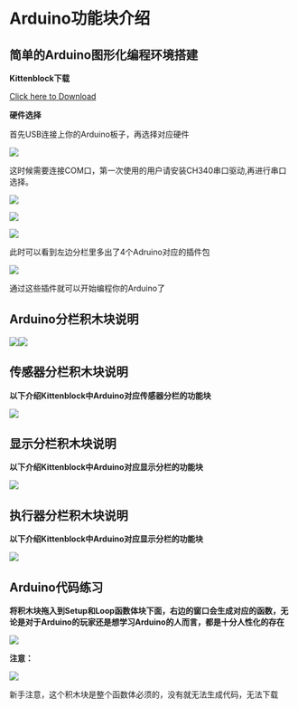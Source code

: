 # Arduino功能块介绍 
  
## 简单的Arduino图形化编程环境搭建  
  
**Kittenblock下载**  
  
[Click here to Download](http://kittenbot.cn/bbs/forum.php?mod=viewthread&tid=115&extra=page%3D1)    

**硬件选择**    
   
首先USB连接上你的Arduino板子，再选择对应硬件
 
![](./arduino/caozuo1.png)   
    
这时候需要连接COM口，第一次使用的用户请安装CH340串口驱动,再进行串口选择。
  
![](./arduino/qudong1.png)  
  
![](./arduino/qudong2.png)  

![](./arduino/caozuo2.png)  
  
此时可以看到左边分栏里多出了4个Adruino对应的插件包  

![](./arduino/caozuo3.png)   
  
通过这些插件就可以开始编程你的Arduino了    
  
## Arduino分栏积木块说明  
   
![](./arduino/fenlan2.png)![](./arduino/fenlan1.png)  
  
## 传感器分栏积木块说明  
  
**以下介绍Kittenblock中Arduino对应传感器分栏的功能块** 
  
![](./arduino/c_fenlan1.png)
  
## 显示分栏积木块说明  
  
**以下介绍Kittenblock中Arduino对应显示分栏的功能块** 
  
![](arduino/x_fenlan1.png)  
  
  
## 执行器分栏积木块说明  
  
**以下介绍Kittenblock中Arduino对应显示分栏的功能块** 
  
![](arduino/z_fenlan.png)

## Arduino代码练习  
  
**将积木块拖入到Setup和Loop函数体块下面，右边的窗口会生成对应的函数，无论是对于Arduino的玩家还是想学习Arduino的人而言，都是十分人性化的存在**
 
![](./arduino/caozuo4.png)   
  
  
**注意：**  
  
![](./arduino/a_setup.png)  
  
新手注意，这个积木块是整个函数体必须的，没有就无法生成代码，无法下载
  

    
  

  
  
